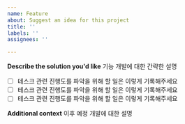 ```yaml
---
name: Feature
about: Suggest an idea for this project
title: ''
labels: ''
assignees: ''

---
```


**Describe the solution you'd like**
기능 개발에 대한 간략한 설명
- [ ] 테스크 관련 진행도를 파악을 위해 할 일은 이렇게 기록해주세요
- [ ] 테스크 관련 진행도를 파악을 위해 할 일은 이렇게 기록해주세요
- [ ] 테스크 관련 진행도를 파악을 위해 할 일은 이렇게 기록해주세요

**Additional context**
이후 예정 개발에 대한 설명
